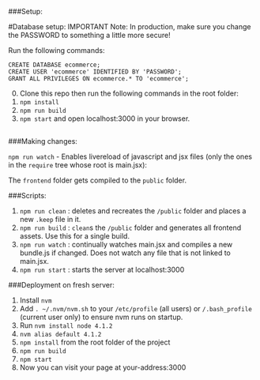 ###Setup:

#Database setup:
IMPORTANT Note: In production, make sure you change the PASSWORD to something a little more secure!

Run the following commands:
```
CREATE DATABASE ecommerce;
CREATE USER 'ecommerce' IDENTIFIED BY 'PASSWORD';
GRANT ALL PRIVILEGES ON ecommerce.* TO 'ecommerce';

```

0. Clone this repo then run the following commands in the root folder:
1. `npm install`
2. `npm run build`
3. `npm start` and open localhost:3000 in your browser.

##


###Making changes:

`npm run watch` - Enables livereload of javascript and jsx files (only the ones in the `require` tree whose root is main.jsx):


The `frontend` folder gets compiled to the `public` folder.

###Scripts:

1. `npm run clean` : deletes and recreates the `/public` folder and places a new `.keep` file in it.
2. `npm run build` : `clean`s the `/public` folder and generates all frontend assets. Use this for a single build.
3. `npm run watch` : continually watches main.jsx and compiles a new bundle.js if changed. Does not watch any file that is not linked to main.jsx.
4. `npm run start` : starts the server at localhost:3000

###Deployment on fresh server:
1. Install `nvm`
2. Add `. ~/.nvm/nvm.sh` to your `/etc/profile` (all users) or `/.bash_profile` (current user only) to ensure nvm runs on startup.
2. Run `nvm install node 4.1.2`
3. `nvm alias default 4.1.2`
4. `npm install` from the root folder of the project
5. `npm run build`
6. `npm start`
7. Now you can visit your page at your-address:3000
